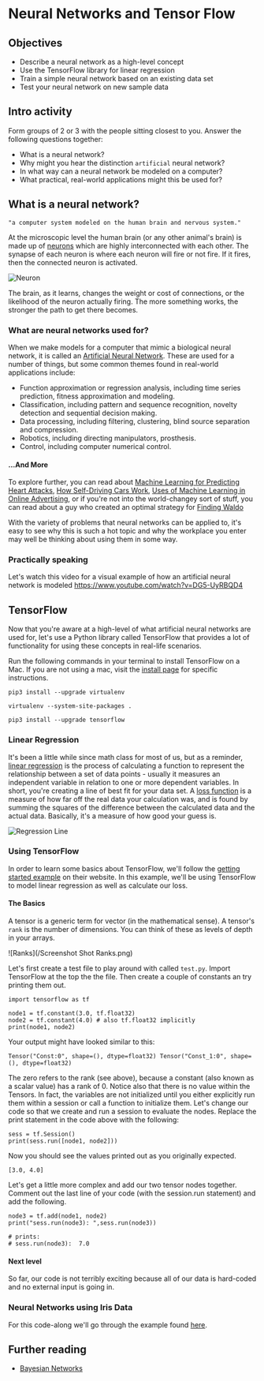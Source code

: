 # Neural Networks and Tensor Flow

## Objectives
* Describe a neural network as a high-level concept
* Use the TensorFlow library for linear regression
* Train a simple neural network based on an existing data set
* Test your neural network on new sample data

## Intro activity

Form groups of 2 or 3 with the people sitting closest to you. Answer the following questions together:
* What is a neural network?
* Why might you hear the distinction `artificial` neural network?
* In what way can a neural network be modeled on a computer?
* What practical, real-world applications might this be used for?

## What is a neural network?

`"a computer system modeled on the human brain and nervous system."`

At the microscopic level the human brain (or any other animal's brain) is made up of [neurons](https://en.wikipedia.org/wiki/Neuron) which are highly interconnected with each other. The synapse of each neuron is where each neuron will fire or not fire. If it fires, then the connected neuron is activated.

![Neuron](https://upload.wikimedia.org/wikipedia/commons/thumb/b/b5/Neuron.svg/300px-Neuron.svg.png)

The brain, as it learns, changes the weight or cost of connections, or the likelihood of the neuron actually firing. The more something works, the stronger the path to get there becomes. 

### What are neural networks used for?

When we make models for a computer that mimic a biological neural network, it is called an [Artificial Neural Network](https://en.wikipedia.org/wiki/Artificial_neural_network). These are used for a number of things, but some common themes found in real-world applications include:

* Function approximation or regression analysis, including time series prediction, fitness approximation and modeling.
* Classification, including pattern and sequence recognition, novelty detection and sequential decision making.
* Data processing, including filtering, clustering, blind source separation and compression.
* Robotics, including directing manipulators, prosthesis.
* Control, including computer numerical control.

#### ...And More

To explore further, you can read about [Machine Learning for Predicting Heart Attacks](http://www.digitaltrends.com/health-fitness/ai-algorithm-heart-attack/), [How Self-Driving Cars Work](http://fortune.com/2015/10/16/how-tesla-autopilot-learns/), [Uses of Machine Learning in Online Advertising](https://ozcontent.com/blog/3-surprising-ways-machine-learning-is-being-used-in-advertising/), or if you're not into the world-changey sort of stuff, you can read about a guy who created an optimal strategy for [Finding Waldo](https://www.wired.com/2015/02/created-perfect-wheres-waldo-strategy-machine-learning/)

With the variety of problems that neural networks can be applied to, it's easy to see why this is such a hot topic and why the workplace you enter may well be thinking about using them in some way.

### Practically speaking

Let's watch this video for a visual example of how an artificial neural network is modeled https://www.youtube.com/watch?v=DG5-UyRBQD4

## TensorFlow

Now that you're aware at a high-level of what artificial neural networks are used for, let's use a Python library called TensorFlow that provides a lot of functionality for using these concepts in real-life scenarios.

Run the following commands in your terminal to install TensorFlow on a Mac. If you are not using a mac, visit the [install page](https://www.tensorflow.org/install) for specific instructions.

```
pip3 install --upgrade virtualenv 

virtualenv --system-site-packages .

pip3 install --upgrade tensorflow 
```

### Linear Regression

It's been a little while since math class for most of us, but as a reminder, [linear regression](https://en.wikipedia.org/wiki/Linear_regression) is the process of calculating a function to represent the relationship between a set of data points - usually it measures an independent variable in relation to one or more dependent variables. In short, you're creating a line of best fit for your data set. A [loss function](https://en.wikipedia.org/wiki/Loss_function) is a measure of how far off the real data your calculation was, and is found by summing the squares of the difference between the calculated data and the actual data. Basically, it's a measure of how good your guess is.

![Regression Line](http://www.biostathandbook.com/pix/regressionlollipop.gif)

### Using TensorFlow 

In order to learn some basics about TensorFlow, we'll follow the [getting started example](https://www.tensorflow.org/get_started/get_started) on their website. In this example, we'll be using TensorFlow to model linear regression as well as calculate our loss.

#### The Basics

A tensor is a generic term for vector (in the mathematical sense). A tensor's `rank` is the number of dimensions. You can think of these as levels of depth in your arrays.

![Ranks](/Screenshot Shot Ranks.png)

Let's first create a test file to play around with called `test.py`. Import TensorFlow at the top the the file. Then create a couple of constants an try printing them out.

```
import tensorflow as tf

node1 = tf.constant(3.0, tf.float32)
node2 = tf.constant(4.0) # also tf.float32 implicitly
print(node1, node2)
```

Your output might have looked similar to this:

```
Tensor("Const:0", shape=(), dtype=float32) Tensor("Const_1:0", shape=(), dtype=float32)
```

The zero refers to the rank (see above), because a constant (also known as a scalar value) has a rank of 0. Notice also that there is no value within the Tensors. In fact, the variables are not initialized until you either explicitly run them within a session or call a function to initialize them. Let's change our code so that we create and run a session to evaluate the nodes. Replace the print statement in the code above with the following:

```
sess = tf.Session()
print(sess.run([node1, node2]))
```

Now you should see the values printed out as you originally expected.

```
[3.0, 4.0]
```

Let's get a little more complex and add our two tensor nodes together. Comment out the last line of your code (with the session.run statement) and add the following.

```
node3 = tf.add(node1, node2)
print("sess.run(node3): ",sess.run(node3))

# prints:
# sess.run(node3):  7.0
```

#### Next level

So far, our code is not terribly exciting because all of our data is hard-coded and no external input is going in.

### Neural Networks using Iris Data

For this code-along we'll go through the example found [here](https://www.tensorflow.org/get_started/tflearn).

## Further reading

* [Bayesian Networks](https://en.wikipedia.org/wiki/Bayesian_network)

